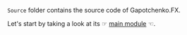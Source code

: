 ﻿`Source` folder contains the source code of Gapotchenko.FX.

Let's start by taking a look at its ☞ [main module](Gapotchenko.FX) ☜.
